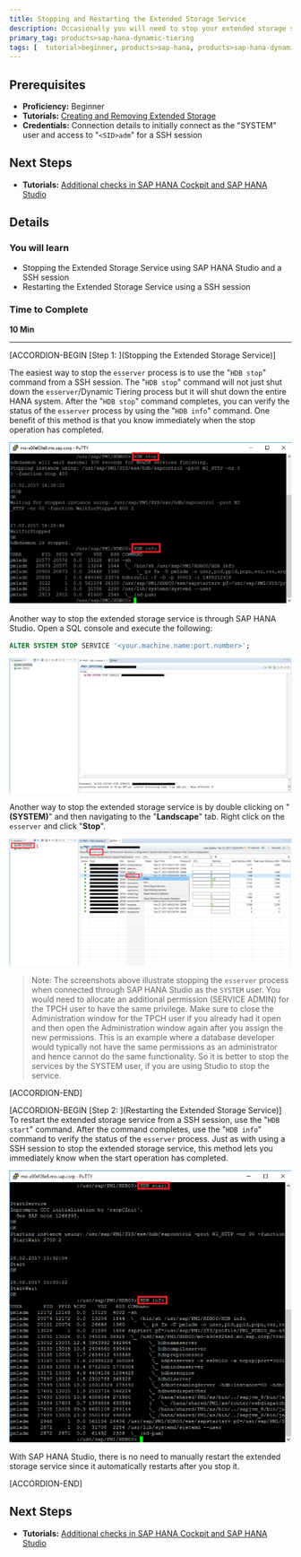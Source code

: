 ```yaml
---
title: Stopping and Restarting the Extended Storage Service
description: Occasionally you will need to stop your extended storage service. One case where this will be required is when you change a configuration parameter, you will need to manually stop the service and then do a restart, in order for the change to take place.
primary_tag: products>sap-hana-dynamic-tiering
tags: [  tutorial>beginner, products>sap-hana, products>sap-hana-dynamic-tiering, products>sap-hana-studio, topic>big-data, topic>sql ]
---
```


## Prerequisites  
 - **Proficiency:** Beginner
 - **Tutorials:** [Creating and Removing Extended Storage](https://www.sap.com/developer/tutorials/dt-monitoring-hana-part2.html)
 - **Credentials:** Connection details to initially connect as the "SYSTEM" user and access to "`<SID>adm`" for a SSH session

## Next Steps
 - **Tutorials:** [Additional checks in SAP HANA Cockpit and SAP HANA Studio](https://www.sap.com/developer/tutorials/dt-monitoring-hana-part4.html)

## Details
### You will learn  
 - Stopping the Extended Storage Service using SAP HANA Studio and a SSH session
 - Restarting the Extended Storage Service using a SSH session

### Time to Complete
**10 Min**

---

[ACCORDION-BEGIN [Step 1: ](Stopping the Extended Storage Service)]

The easiest way to stop the `esserver` process is to use the "`HDB stop`" command from a SSH session. The "`HDB stop`" command will not just shut down the `esserver`/Dynamic Tiering process but it will shut down the entire HANA system. After the "`HDB stop`" command completes, you can verify the status of the `esserver` process by using the "`HDB info`" command. One benefit of this method is that you know immediately when the stop operation has completed.

![Stopping Extended Storage Service](stopping-es-ssh.png)

Another way to stop the extended storage service is through SAP HANA Studio. Open a SQL console and execute the following:

```sql
ALTER SYSTEM STOP SERVICE '<your.machine.name:port.number>';
```

![Stopping Extended Storage Service](stop-es-studio.png)

Another way to stop the extended storage service is by double clicking on "**<SID>(SYSTEM)**" and then navigating to the "**Landscape**" tab. Right click on the `esserver` and click "**Stop**".

![Stopping Extended Storage Service](stop-es-studio2.png)

> Note: The screenshots above illustrate stopping the `esserver` process when connected through SAP HANA Studio as the `SYSTEM` user. You would need to allocate an additional permission (SERVICE ADMIN) for the TPCH user to have the same privilege. Make sure to close the Administration window for the TPCH user if you already had it open and then open the Administration window again after you assign the new permissions. This is an example where a database developer would typically not have the same permissions as an administrator and hence cannot do the same functionality. So it is better to stop the services by the SYSTEM user, if you are using Studio to stop the service.


[ACCORDION-END]

[ACCORDION-BEGIN [Step 2: ](Restarting the Extended Storage Service)]
To restart the extended storage service from a SSH session, use the "`HDB start`" command. After the command completes, use the "`HDB info`" command to verify the status of the `esserver` process. Just as with using a SSH session to stop the extended storage service, this method lets you immediately know when the start operation has completed.

![Restarting Extended Storage Service](restarting-es-ssh.png)

With SAP HANA Studio, there is no need to manually restart the extended storage service since it automatically restarts after you stop it.


[ACCORDION-END]

## Next Steps
- **Tutorials:** [Additional checks in SAP HANA Cockpit and SAP HANA Studio](https://www.sap.com/developer/tutorials/dt-monitoring-hana-part4.html)
